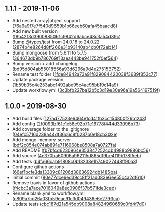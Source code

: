## 1.1.1 - 2019-11-06

 - Add nested array|object support ([76a9a9f7e7f540d9659b1b66eeb60afa45baacd8](https://github.com/oktapodia/mongoose-plugin-date-format/commit/76a9a9f7e7f540d9659b1b66eeb60afa45baacd8))
 - Add new built version ([f8b4213d3900885061c9842d6abce48c3a54d39c](https://github.com/oktapodia/mongoose-plugin-date-format/commit/f8b4213d3900885061c9842d6abce48c3a54d39c))
 - Bump @types/jest from 24.0.18 to 24.0.22 ([2874b4e8264d8ff266e31b93140ab4cb0f72eb14](https://github.com/oktapodia/mongoose-plugin-date-format/commit/2874b4e8264d8ff266e31b93140ab4cb0f72eb14))
 - Bump mongoose from 5.6.11 to 5.7.5 ([364673db9b786769f13aea443be941752f0ef564](https://github.com/oktapodia/mongoose-plugin-date-format/commit/364673db9b786769f13aea443be941752f0ef564))
 - Bump version + add changelog ([bd95d804ab55018556a93d6296a9d4e275153752](https://github.com/oktapodia/mongoose-plugin-date-format/commit/bd95d804ab55018556a93d6296a9d4e275153752))
 - Rename test folder ([1fde84942a73a91f829084420038f3689f853c77](https://github.com/oktapodia/mongoose-plugin-date-format/commit/1fde84942a73a91f829084420038f3689f853c77))
 - Update package version ([1b59b35c4e253abc1492abe95c4ae95bb19c14a9](https://github.com/oktapodia/mongoose-plugin-date-format/commit/1b59b35c4e253abc1492abe95c4ae95bb19c14a9))
 - Update workflow.yml ([3c3bfb227ba12b5c3d19e30e96a19a564197519f](https://github.com/oktapodia/mongoose-plugin-date-format/commit/3c3bfb227ba12b5c3d19e30e96a19a564197519f))



## 1.0.0 - 2019-08-30

 - Add build files ([127ad77523e6464e1cd41fb3cc154800f26b1243](https://github.com/oktapodia/mongoose-plugin-date-format/commit/127ad77523e6464e1cd41fb3cc154800f26b1243))
 - Add config ([2f0093bf61e1e58e92b71e16778f444d33096b73](https://github.com/oktapodia/mongoose-plugin-date-format/commit/2f0093bf61e1e58e92b71e16778f444d33096b73))
 - Add coverage folder to the .gitignore ([04efc5716d238a44df36c6c8f0287b0e18cb302e](https://github.com/oktapodia/mongoose-plugin-date-format/commit/04efc5716d238a44df36c6c8f0287b0e18cb302e))
 - Add mongo-memory-server ([bdf2c854e074ab891e7116968be8508a7a0727fa](https://github.com/oktapodia/mongoose-plugin-date-format/commit/bdf2c854e074ab891e7116968be8508a7a0727fa))
 - Add README ([fb7bfcd6230964e353847252ccb4988b9886bc56](https://github.com/oktapodia/mongoose-plugin-date-format/commit/fb7bfcd6230964e353847252ccb4988b9886bc56))
 - Add source ([4e370ba60906a962115d865df9be4f19b178f5eb](https://github.com/oktapodia/mongoose-plugin-date-format/commit/4e370ba60906a962115d865df9be4f19b178f5eb))
 - Add tests ([b4fa66cab91808c0b13238e1b749027448ff90a3](https://github.com/oktapodia/mongoose-plugin-date-format/commit/b4fa66cab91808c0b13238e1b749027448ff90a3))
 - Configure github actions ([66ef1bcfe3da13309c81206d38636924db1485ba](https://github.com/oktapodia/mongoose-plugin-date-format/commit/66ef1bcfe3da13309c81206d38636924db1485ba))
 - Initial commit ([80e77dce6ed39cc8ff21ad083e6ee55c4a2df610](https://github.com/oktapodia/mongoose-plugin-date-format/commit/80e77dce6ed39cc8ff21ad083e6ee55c4a2df610))
 - Remove travis in favor of github actions ([f4cbc3a7ace7016049a8ec0906f37b571fde3ced](https://github.com/oktapodia/mongoose-plugin-date-format/commit/f4cbc3a7ace7016049a8ec0906f37b571fde3ced))
 - Rename blank.yml to workflow.yml ([c809a7cd26a03fb59eac91c3d049436e6e2793ca](https://github.com/oktapodia/mongoose-plugin-date-format/commit/c809a7cd26a03fb59eac91c3d049436e6e2793ca))
 - Update tests ([cbc187d21a545db9008a84824960659c0fd4f7d0](https://github.com/oktapodia/mongoose-plugin-date-format/commit/cbc187d21a545db9008a84824960659c0fd4f7d0))

